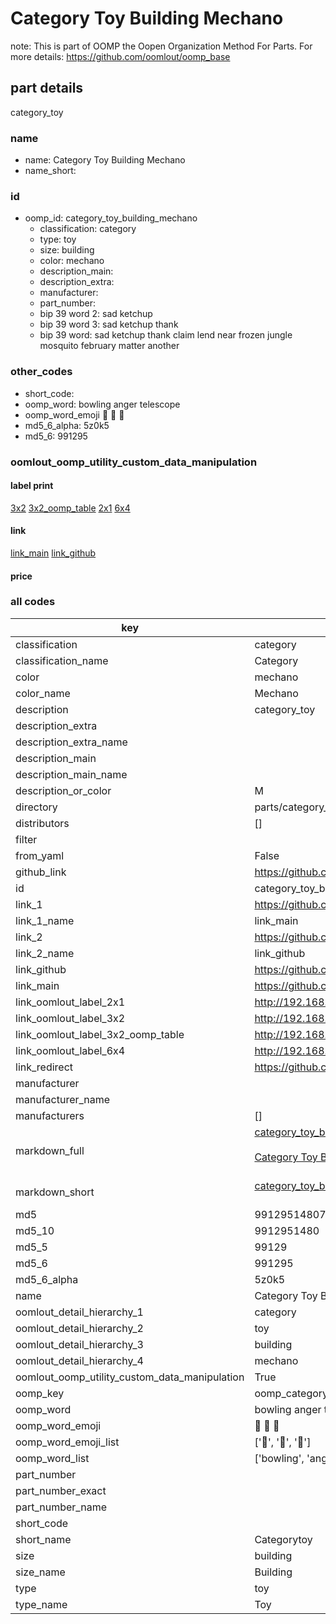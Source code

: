 # Category Toy Building Mechano  

note: This is part of OOMP the Oopen Organization Method For Parts. For more details: https://github.com/oomlout/oomp_base

##  part details
  



category_toy



### name
* name: Category Toy Building Mechano
* name_short: 
### id
* oomp_id: category_toy_building_mechano
  * classification: category
  * type: toy
  * size: building
  * color: mechano
  * description_main: 
  * description_extra: 
  * manufacturer: 
  * part_number: 
  * bip 39 word 2: sad ketchup
  * bip 39 word 3: sad ketchup thank
  * bip 39 word: sad ketchup thank claim lend near frozen jungle mosquito february matter another

### other_codes
* short_code: 
* oomp_word: bowling anger telescope
* oomp_word_emoji :bowling: :anger: :telescope:
* md5_6_alpha: 5z0k5
* md5_6: 991295






### oomlout_oomp_utility_custom_data_manipulation
#### label print
[3x2](http://192.168.1.245:1112/?label=oomp%205z0k5)
[3x2_oomp_table](http://192.168.1.108:1112/?label=oomp%205z0k5)
[2x1](http://192.168.1.242:1112/?label=oomp%205z0k5)
[6x4](http://192.168.1.55:1112/?label=oomp%205z0k5)    

#### link

[link_main](https://github.com/oomlout/oomlout_oomp_version_1_messy/tree/main/parts/category_toy_building_mechano) [link_github](https://github.com/oomlout/oomlout_oomp_version_1_messy/tree/main/parts/category_toy_building_mechano)                             

#### price







### all codes 
| key | value |  
| --- | --- |  
| classification | category |  
| classification_name | Category |  
| color | mechano |  
| color_name | Mechano |  
| description | category_toy |  
| description_extra |  |  
| description_extra_name |  |  
| description_main |  |  
| description_main_name |  |  
| description_or_color | M  |  
| directory | parts/category_toy_building_mechano |  
| distributors | [] |  
| filter |  |  
| from_yaml | False |  
| github_link | https://github.com/oomlout/oomlout_oomp_part_src/tree/main/parts/category_toy_building_mechano |  
| id | category_toy_building_mechano |  
| link_1 | https://github.com/oomlout/oomlout_oomp_version_1_messy/tree/main/parts/category_toy_building_mechano |  
| link_1_name | link_main |  
| link_2 | https://github.com/oomlout/oomlout_oomp_version_1_messy/tree/main/parts/category_toy_building_mechano |  
| link_2_name | link_github |  
| link_github | https://github.com/oomlout/oomlout_oomp_version_1_messy/tree/main/parts/category_toy_building_mechano |  
| link_main | https://github.com/oomlout/oomlout_oomp_version_1_messy/tree/main/parts/category_toy_building_mechano |  
| link_oomlout_label_2x1 | http://192.168.1.242:1112/?label=oomp%205z0k5 |  
| link_oomlout_label_3x2 | http://192.168.1.245:1112/?label=oomp%205z0k5 |  
| link_oomlout_label_3x2_oomp_table | http://192.168.1.108:1112/?label=oomp%205z0k5 |  
| link_oomlout_label_6x4 | http://192.168.1.55:1112/?label=oomp%205z0k5 |  
| link_redirect | https://github.com/oomlout/oomlout_oomp_version_1_messy/tree/main/parts/category_toy_building_mechano |  
| manufacturer |  |  
| manufacturer_name |  |  
| manufacturers | [] |  
| markdown_full | [category_toy_building_mechano](none)<br>[](none)<br>[Category Toy Building Mechano](none)<br><br> |  
| markdown_short | [category_toy_building_mechano](none)<br><br> |  
| md5 | 9912951480790bb64e3ff29bbf9e7ded |  
| md5_10 | 9912951480 |  
| md5_5 | 99129 |  
| md5_6 | 991295 |  
| md5_6_alpha | 5z0k5 |  
| name | Category Toy Building Mechano |  
| oomlout_detail_hierarchy_1 | category |  
| oomlout_detail_hierarchy_2 | toy |  
| oomlout_detail_hierarchy_3 | building |  
| oomlout_detail_hierarchy_4 | mechano |  
| oomlout_oomp_utility_custom_data_manipulation | True |  
| oomp_key | oomp_category_toy_building_mechano |  
| oomp_word | bowling anger telescope |  
| oomp_word_emoji | :bowling: :anger: :telescope: |  
| oomp_word_emoji_list | [':bowling:', ':anger:', ':telescope:'] |  
| oomp_word_list | ['bowling', 'anger', 'telescope'] |  
| part_number |  |  
| part_number_exact |  |  
| part_number_name |  |  
| short_code |  |  
| short_name | Categorytoy |  
| size | building |  
| size_name | Building |  
| type | toy |  
| type_name | Toy |  
